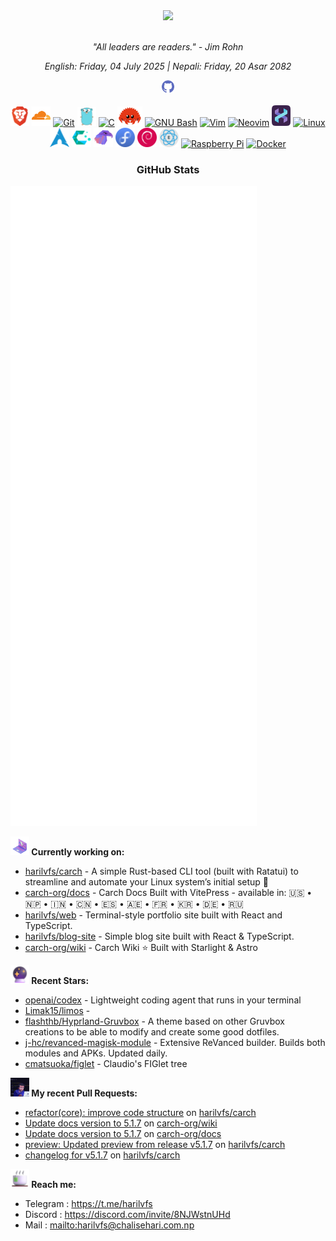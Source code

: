 <div align="center">

<img src="https://img.shields.io/badge/Distro-ArchLinux-cba6f7?style=for-the-badge&labelColor=11111b&color=9dc3ea&logo=arch-linux" />

</div>

<br>

<div align="center">


*"All leaders are readers." - Jim Rohn*



*English: Friday, 04 July 2025 | Nepali: Friday, 20 Asar 2082*


</div>

<div align="center">

<img src='https://github.com/harilvfs/assets/blob/main/harilvfs/noseek.png' width="20"> 

</div>

<br>

<div align="center">
<a href="https://brave.com/" target="_blank" rel="noreferrer"><img src="https://raw.githubusercontent.com/harilvfs/assets/refs/heads/main/harilvfs/brave-browser.png" width="30" height="31" alt="Brave-Browser" /></a> <a href="https://www.cloudflare.com/" target="_blank" rel="noreferrer"><img src="https://github.com/harilvfs/assets/blob/main/harilvfs/cloudflare.png" width="30" height="31" alt="Cloudflare" /></a> <a href="https://git-scm.com/" target="_blank" rel="noreferrer"><img src="https://raw.githubusercontent.com/danielcranney/readme-generator/main/public/icons/skills/git-colored.svg" width="30" height="30" alt="Git" /></a> <a href="https://go.dev/" target="_blank" rel="noreferrer"><img src="https://raw.githubusercontent.com/harilvfs/assets/refs/heads/main/harilvfs/Go.svg" width="30" height="30" alt="Go-Lang" /></a> <a href="https://docs.microsoft.com/en-us/cpp/?view=msvc-170" target="_blank" rel="noreferrer"><img src="https://raw.githubusercontent.com/danielcranney/readme-generator/main/public/icons/skills/c-colored.svg" width="30" height="30" alt="C" /></a>  <a href="https://www.rust-lang.org/" target="_blank" rel="noreferrer"><img src="https://github.com/harilvfs/assets/blob/main/harilvfs/rust.png" width="40" height="31" alt="Rust" /></a> <a href="https://www.gnu.org/software/bash/" target="_blank" rel="noreferrer"><img src="https://raw.githubusercontent.com/danielcranney/readme-generator/main/public/icons/skills/gnubash-colored.svg" width="31" height="31" alt="GNU Bash" /></a> <a href="https://www.vim.org/" target="_blank" rel="noreferrer"><img src="https://raw.githubusercontent.com/danielcranney/readme-generator/main/public/icons/skills/vim-colored.svg" width="31" height="31" alt="Vim" /></a> <a href="https://neovim.io/" target="_blank" rel="noreferrer"><img src="https://raw.githubusercontent.com/danielcranney/readme-generator/main/public/icons/skills/neovim-colored.svg" width="31" height="31" alt="Neovim" /></a> <a href="https://helix-editor.com/" target="_blank" rel="noreferrer"><img src="https://github.com/harilvfs/assets/blob/main/harilvfs/helix.png" width="30" height="33" alt="helix" /></a> <a href="https://www.linux.org" target="_blank" rel="noreferrer"><img src="https://raw.githubusercontent.com/danielcranney/readme-generator/main/public/icons/skills/linux-colored.svg" width="31" height="31" alt="Linux" /></a> <a href="https://archlinux.org/" target="_blank" rel="noreferrer"><img src="https://github.com/harilvfs/assets/blob/main/harilvfs/archx.png" width="31" height="31" alt="archlinux" /></a> <a href="https://cachyos.org/" target="_blank" rel="noreferrer"><img src="https://raw.githubusercontent.com/harilvfs/assets/refs/heads/main/harilvfs/CachyOS.svg" width="31" height="31" alt="cachyos" /></a> <a href="https://garudalinux.org/" target="_blank" rel="noreferrer"><img src="https://raw.githubusercontent.com/harilvfs/assets/refs/heads/main/harilvfs/garuda-purple.png" width="31" height="31" alt="garudalinux" /></a> <a href="https://fedoraproject.org/" target="_blank" rel="noreferrer"><img src="https://github.com/harilvfs/assets/blob/main/harilvfs/fedora.png" width="31" height="31" alt="fedora" /></a> <a href="https://www.debian.org/" target="_blank" rel="noreferrer"><img src="https://github.com/harilvfs/assets/blob/main/harilvfs/debianx.png" width="31" height="31" alt="Debian" /></a> <a href="https://electrum.org/" target="_blank" rel="noreferrer"><img src="https://raw.githubusercontent.com/harilvfs/assets/refs/heads/main/harilvfs/electrum.svg" width="31" height="31" alt="Electrum" /></a> <a href="https://www.raspberrypi.org/" target="_blank" rel="noreferrer"><img src="https://raw.githubusercontent.com/danielcranney/readme-generator/main/public/icons/skills/raspberrypi-colored.svg" width="31" height="31" alt="Raspberry Pi" /></a> <a href="https://www.docker.com/" target="_blank" rel="noreferrer"><img src="https://raw.githubusercontent.com/danielcranney/readme-generator/main/public/icons/skills/docker-colored.svg" width="31" height="31" alt="Docker" /></a>
</div>

<div align="center">

<h3> GitHub Stats </h3>

</div>

<img src="https://raw.githubusercontent.com/harilvfs/harilvfs/refs/heads/main/github-metrics.svg" />

<strong><img src='https://github.com/harilvfs/assets/blob/main/github-gifs/242390692-0b335028-1d3d-4ee5-b5b3-a373d499be7e.gif' width="30"> Currently working on: </strong>

- [harilvfs/carch](https://github.com/harilvfs/carch) - A simple Rust-based CLI tool (built with Ratatui) to streamline and automate your Linux system’s initial setup 🧩
- [carch-org/docs](https://github.com/carch-org/docs) - Carch Docs Built with VitePress - available in: 🇺🇸 • 🇳🇵 • 🇮🇳 • 🇨🇳 • 🇪🇸 • 🇦🇪 • 🇫🇷 • 🇰🇷 • 🇩🇪 • 🇷🇺
- [harilvfs/web](https://github.com/harilvfs/web) - Terminal-style portfolio site built with React and TypeScript.
- [harilvfs/blog-site](https://github.com/harilvfs/blog-site) - Simple blog site built with React &amp; TypeScript.
- [carch-org/wiki](https://github.com/carch-org/wiki) - Carch Wiki ⭐ Built with Starlight &amp; Astro

<strong><img src='https://github.com/harilvfs/assets/blob/main/images/Crystal%20Ball.png' width="30"> Recent Stars: </strong>

- [openai/codex](https://github.com/openai/codex) - Lightweight coding agent that runs in your terminal
- [Limak15/limos](https://github.com/Limak15/limos) - 
- [flashthb/Hyprland-Gruvbox](https://github.com/flashthb/Hyprland-Gruvbox) - A theme based on other Gruvbox creations to be able to modify and create some good dotfiles.
- [j-hc/revanced-magisk-module](https://github.com/j-hc/revanced-magisk-module) - Extensive ReVanced builder. Builds both modules and APKs. Updated daily.
- [cmatsuoka/figlet](https://github.com/cmatsuoka/figlet) - Claudio&#39;s FIGlet tree

<strong><img src='https://github.com/harilvfs/assets/blob/main/github-gifs/212898774-0a96dc1d-c908-4ce8-9dd7-a71aab6e1c2b.gif' width="30"> My recent Pull Requests: </strong>

- [refactor(core): improve code structure](https://github.com/harilvfs/carch/pull/513) on [harilvfs/carch](https://github.com/harilvfs/carch)
- [Update docs version to 5.1.7](https://github.com/carch-org/wiki/pull/14) on [carch-org/wiki](https://github.com/carch-org/wiki)
- [Update docs version to 5.1.7](https://github.com/carch-org/docs/pull/47) on [carch-org/docs](https://github.com/carch-org/docs)
- [preview: Updated preview from release v5.1.7](https://github.com/harilvfs/carch/pull/512) on [harilvfs/carch](https://github.com/harilvfs/carch)
- [changelog for v5.1.7](https://github.com/harilvfs/carch/pull/511) on [harilvfs/carch](https://github.com/harilvfs/carch)

<strong><img src='https://github.com/harilvfs/assets/blob/main/github-gifs/216120974-24a76b31-7f39-41f1-a38f-b3c1377cc612.png' width="30"> Reach me:</strong>
- Telegram   : <https://t.me/harilvfs>
- Discord    : <https://discord.com/invite/8NJWstnUHd>
- Mail       : <mailto:harilvfs@chalisehari.com.np>
